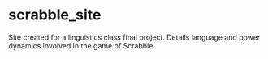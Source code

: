 # scrabble_site

Site created for a linguistics class final project. Details language and power dynamics involved in the game of Scrabble.

